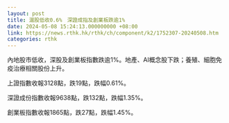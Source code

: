 ```yaml
---
layout: post
title: 滬股低收0.6%　深證成指及創業板跌逾1%
date: 2024-05-08 15:24:13.000000000 +08:00
link: https://news.rthk.hk/rthk/ch/component/k2/1752307-20240508.htm
categories: rthk
---
```


內地股市低收，深股及創業板指數跌逾1%。地產、AI概念股下跌；養殖、細胞免疫治療相關股份上升。

上證指數收報3128點，跌19點，跌幅0.61%。

深證成份指數收報9638點，跌132點，跌幅1.35%。

創業板指數收報1865點，跌27點，跌幅1.45%。
